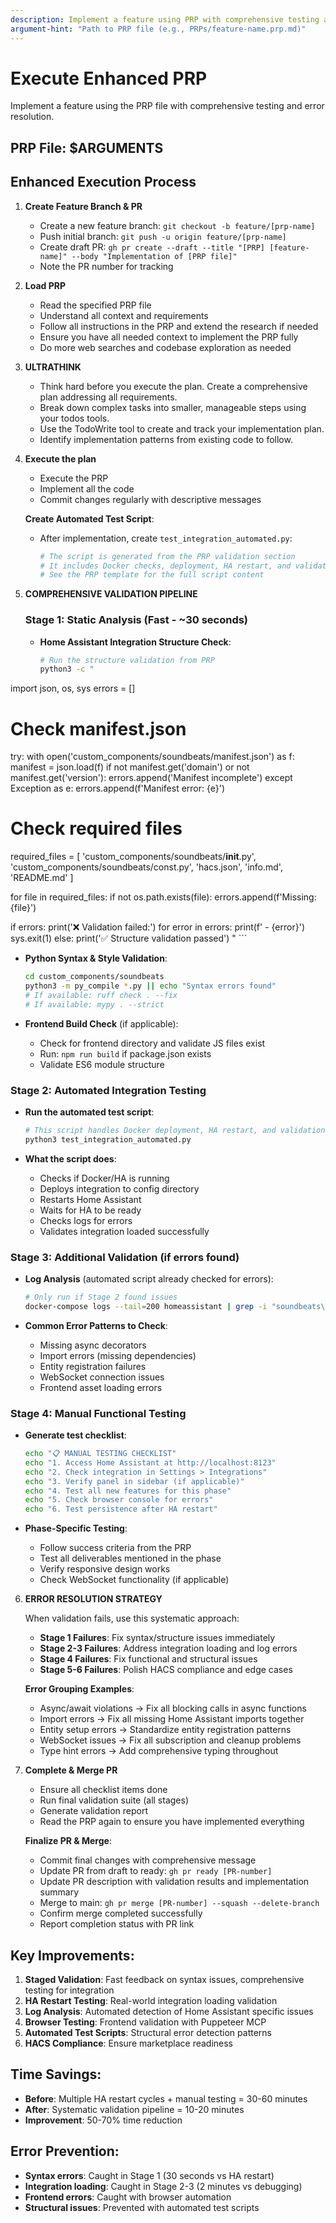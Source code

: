 ```yaml
---
description: Implement a feature using PRP with comprehensive testing and error resolution
argument-hint: "Path to PRP file (e.g., PRPs/feature-name.prp.md)"
---
```


# Execute Enhanced PRP

Implement a feature using the PRP file with comprehensive testing and error resolution.

## PRP File: $ARGUMENTS

## Enhanced Execution Process

1. **Create Feature Branch & PR**
   - Create a new feature branch: `git checkout -b feature/[prp-name]`
   - Push initial branch: `git push -u origin feature/[prp-name]`
   - Create draft PR: `gh pr create --draft --title "[PRP] [feature-name]" --body "Implementation of [PRP file]"`
   - Note the PR number for tracking

2. **Load PRP**
   - Read the specified PRP file
   - Understand all context and requirements
   - Follow all instructions in the PRP and extend the research if needed
   - Ensure you have all needed context to implement the PRP fully
   - Do more web searches and codebase exploration as needed

3. **ULTRATHINK**
   - Think hard before you execute the plan. Create a comprehensive plan addressing all requirements.
   - Break down complex tasks into smaller, manageable steps using your todos tools.
   - Use the TodoWrite tool to create and track your implementation plan.
   - Identify implementation patterns from existing code to follow.

4. **Execute the plan**
   - Execute the PRP
   - Implement all the code
   - Commit changes regularly with descriptive messages
   
   **Create Automated Test Script**:
   - After implementation, create `test_integration_automated.py`:
     ```bash
     # The script is generated from the PRP validation section
     # It includes Docker checks, deployment, HA restart, and validation
     # See the PRP template for the full script content
     ```

5. **COMPREHENSIVE VALIDATION PIPELINE**
   
   ### Stage 1: Static Analysis (Fast - ~30 seconds)
   - **Home Assistant Integration Structure Check**:
     ```bash
     # Run the structure validation from PRP
     python3 -c "
import json, os, sys
errors = []

# Check manifest.json
try:
    with open('custom_components/soundbeats/manifest.json') as f:
        manifest = json.load(f)
        if not manifest.get('domain') or not manifest.get('version'):
            errors.append('Manifest incomplete')
except Exception as e:
    errors.append(f'Manifest error: {e}')

# Check required files
required_files = [
    'custom_components/soundbeats/__init__.py',
    'custom_components/soundbeats/const.py',
    'hacs.json', 'info.md', 'README.md'
]

for file in required_files:
    if not os.path.exists(file):
        errors.append(f'Missing: {file}')

if errors:
    print('❌ Validation failed:')
    for error in errors:
        print(f'  - {error}')
    sys.exit(1)
else:
    print('✅ Structure validation passed')
"
     ```
   
   - **Python Syntax & Style Validation**:
     ```bash
     cd custom_components/soundbeats
     python3 -m py_compile *.py || echo "Syntax errors found"
     # If available: ruff check . --fix
     # If available: mypy . --strict
     ```
   
   - **Frontend Build Check** (if applicable):
     - Check for frontend directory and validate JS files exist
     - Run: `npm run build` if package.json exists
     - Validate ES6 module structure
   
   ### Stage 2: Automated Integration Testing
   - **Run the automated test script**:
     ```bash
     # This script handles Docker deployment, HA restart, and validation
     python3 test_integration_automated.py
     ```
     
   - **What the script does**:
     - Checks if Docker/HA is running
     - Deploys integration to config directory
     - Restarts Home Assistant
     - Waits for HA to be ready
     - Checks logs for errors
     - Validates integration loaded successfully
   
   ### Stage 3: Additional Validation (if errors found)
   - **Log Analysis** (automated script already checked for errors):
     ```bash
     # Only run if Stage 2 found issues
     docker-compose logs --tail=200 homeassistant | grep -i "soundbeats\|error\|warning"
     ```
   
   - **Common Error Patterns to Check**:
     - Missing async decorators
     - Import errors (missing dependencies)
     - Entity registration failures
     - WebSocket connection issues
     - Frontend asset loading errors
   
   ### Stage 4: Manual Functional Testing
   - **Generate test checklist**:
     ```bash
     echo "📋 MANUAL TESTING CHECKLIST"
     echo "1. Access Home Assistant at http://localhost:8123"
     echo "2. Check integration in Settings > Integrations"
     echo "3. Verify panel in sidebar (if applicable)"
     echo "4. Test all new features for this phase"
     echo "5. Check browser console for errors"
     echo "6. Test persistence after HA restart"
     ```
   
   - **Phase-Specific Testing**:
     - Follow success criteria from the PRP
     - Test all deliverables mentioned in the phase
     - Verify responsive design works
     - Check WebSocket functionality (if applicable)

6. **ERROR RESOLUTION STRATEGY**
   
   When validation fails, use this systematic approach:
   
   - **Stage 1 Failures**: Fix syntax/structure issues immediately
   - **Stage 2-3 Failures**: Address integration loading and log errors
   - **Stage 4 Failures**: Fix functional and structural issues
   - **Stage 5-6 Failures**: Polish HACS compliance and edge cases
   
   **Error Grouping Examples**:
   - Async/await violations → Fix all blocking calls in async functions
   - Import errors → Fix all missing Home Assistant imports together
   - Entity setup errors → Standardize entity registration patterns
   - WebSocket issues → Fix all subscription and cleanup problems
   - Type hint errors → Add comprehensive typing throughout

7. **Complete & Merge PR**
   - Ensure all checklist items done
   - Run final validation suite (all stages)
   - Generate validation report
   - Read the PRP again to ensure you have implemented everything
   
   **Finalize PR & Merge**:
   - Commit final changes with comprehensive message
   - Update PR from draft to ready: `gh pr ready [PR-number]`
   - Update PR description with validation results and implementation summary
   - Merge to main: `gh pr merge [PR-number] --squash --delete-branch`
   - Confirm merge completed successfully
   - Report completion status with PR link

## Key Improvements:

1. **Staged Validation**: Fast feedback on syntax issues, comprehensive testing for integration
2. **HA Restart Testing**: Real-world integration loading validation
3. **Log Analysis**: Automated detection of Home Assistant specific issues
4. **Browser Testing**: Frontend validation with Puppeteer MCP
5. **Automated Test Scripts**: Structural error detection patterns
6. **HACS Compliance**: Ensure marketplace readiness

## Time Savings:

- **Before**: Multiple HA restart cycles + manual testing = 30-60 minutes
- **After**: Systematic validation pipeline = 10-20 minutes  
- **Improvement**: 50-70% time reduction

## Error Prevention:

- **Syntax errors**: Caught in Stage 1 (30 seconds vs HA restart)
- **Integration loading**: Caught in Stage 2-3 (2 minutes vs debugging)
- **Frontend errors**: Caught with browser automation
- **Structural issues**: Prevented with automated test scripts